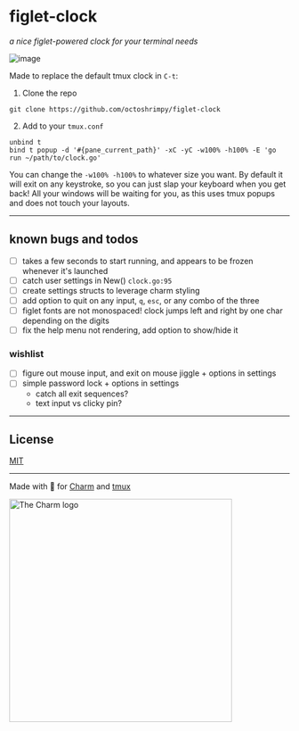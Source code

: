 # figlet-clock
_a nice figlet-powered clock for your terminal needs_


![image](https://user-images.githubusercontent.com/7097172/195013255-8e8caf35-0f31-4818-a4c7-ab6fd8423500.png)

Made to replace the default tmux clock in `C-t`:

1. Clone the repo
```
git clone https://github.com/octoshrimpy/figlet-clock
```

2. Add to your `tmux.conf`
```
unbind t
bind t popup -d '#{pane_current_path}' -xC -yC -w100% -h100% -E 'go run ~/path/to/clock.go'
```

You can change the `-w100% -h100%` to whatever size you want. By default it will exit on any keystroke, so you can just slap your keyboard when you get back! 
All your windows will be waiting for you, as this uses tmux popups and does not touch your layouts.


---

## known bugs and todos
- [ ] takes a few seconds to start running, and appears to be frozen whenever it's launched
- [ ] catch user settings in New() `clock.go:95`
- [ ] create settings structs to leverage charm styling
- [ ] add option to quit on any input, `q`, `esc`, or any combo of the three
- [ ] figlet fonts are not monospaced! clock jumps left and right by one char depending on the digits
- [ ] fix the help menu not rendering, add option to show/hide it

### wishlist
- [ ] figure out mouse input, and exit on mouse jiggle + options in settings
- [ ] simple password lock + options in settings
  * catch all exit sequences?
  * text input vs clicky pin?

---

## License

[MIT](https://github.com/charmbracelet/bubbletea/raw/master/LICENSE)

---


Made with 💜 for [Charm](https://charm.sh/) and [tmux](https://github.com/tmux/tmux)

<a href="https://charm.sh/"><img alt="The Charm logo" src="https://stuff.charm.sh/charm-badge.jpg" width="400"></a>
